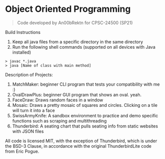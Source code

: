 # Object Oriented Programming
> Code developed by An00bRektn for CPSC-24500 (SP21)

Build Instructions  
1. Keep all java files from a specific directory in the same directory  
2. Run the following shell commands (supported on all devices with Java installed)  

```shell
> javac *.java
> java [Name of class with main method]
```  

Description of Projects:  
1. MatchMaker: beginner CLI program that tests your compatibility with me :)  
2. OvalDrawPlus: beginner GUI program that shows an oval. yeah.  
3. FaceDraw: Draws random faces in a window  
4. Mosaic: Draws a pretty mosaic of squares and circles. Clicking on a tile will turn it into a face  
5. SwissArmyKnife: A sandbox environment to practice and demo specific functions such as scraping and multithreading  
6. Thunderbird: A seating chart that pulls seating info from static websites with JSON files

All code is licensed MIT, with the exception of Thunderbird, which is under the BSD-3 Clause, in accordance with the original ThunderbirdLite code from Eric Pogue.

